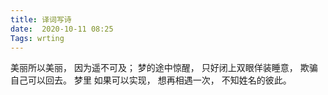 ```yaml
---
title: 译词写诗
date:  2020-10-11 08:25
Tags: wrting
---
```


美丽所以美丽，
因为遥不可及；
梦的途中惊醒，
只好闭上双眼佯装睡意，
欺骗自己可以回去。
梦里
如果可以实现，
想再相遇一次，
不知姓名的彼此。